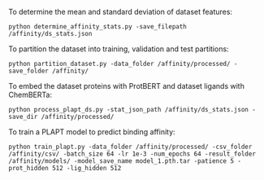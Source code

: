 To determine the mean and standard deviation of dataset features:
```
python determine_affinity_stats.py -save_filepath /affinity/ds_stats.json
```

To partition the dataset into training, validation and test partitions:
```
python partition_dataset.py -data_folder /affinity/processed/ -save_folder /affinity/
```

To embed the dataset proteins with ProtBERT and dataset ligands with ChemBERTa:
```
python process_plapt_ds.py -stat_json_path /affinity/ds_stats.json -save_dir /affinity/processed/
```

To train a PLAPT model to predict binding affinity:
```
python train_plapt.py -data_folder /affinity/processed/ -csv_folder /affinity/csv/ -batch_size 64 -lr 1e-3 -num_epochs 64 -result_folder /affinity/models/ -model_save_name model_1.pth.tar -patience 5 -prot_hidden 512 -lig_hidden 512
```
